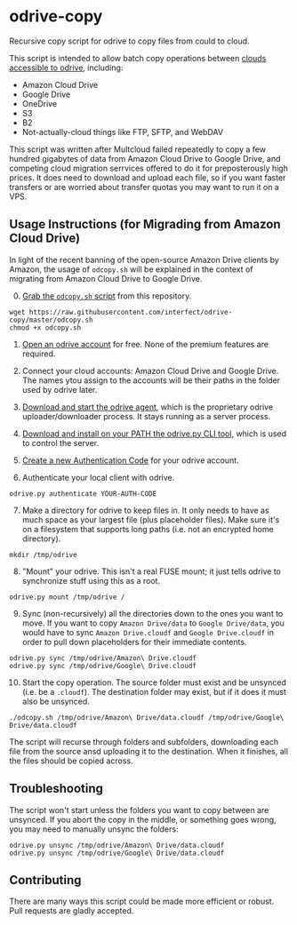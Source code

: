 # odrive-copy
Recursive copy script for odrive to copy files from could to cloud.

This script is intended to allow batch copy operations between [clouds accessible to odrive](https://www.odrive.com/links?catid=all), including:

* Amazon Cloud Drive
* Google Drive
* OneDrive
* S3
* B2
* Not-actually-cloud things like FTP, SFTP, and WebDAV

This script was written after Multcloud failed repeatedly to copy a few hundred gigabytes of data from Amazon Cloud Drive to Google Drive, and competing cloud migration serrvices offered to do it for preposterously high prices. It does need to download and upload each file, so if you want faster transfers or are worried about transfer quotas you may want to run it on a VPS.

## Usage Instructions (for Migrading from Amazon Cloud Drive)

In light of the recent banning of the open-source Amazon Drive clients by Amazon, the usage of `odcopy.sh` will be explained in the context of migrating from Amazon Cloud Drive to Google Drive.

0. [Grab the `odcopy.sh` script](https://raw.githubusercontent.com/interfect/odrive-copy/master/odcopy.sh) from this repository.

```
wget https://raw.githubusercontent.com/interfect/odrive-copy/master/odcopy.sh
chmod +x odcopy.sh
```

1. [Open an odrive account](https://www.odrive.com/login/start?redirectUrl=/login/websuccess) for free. None of the premium features are required.

2. Connect your cloud accounts: Amazon Cloud Drive and Google Drive. The names ytou assign to the accounts will be their paths in the folder used by odrive later.

3. [Download and start the odrive agent](https://docs.odrive.com/docs/odrive-sync-agent#section--download-sync-agent-), which is the proprietary odrive uploader/downloader process. It stays running as a server process.

4. [Download and install on your PATH the odrive.py CLI tool](https://docs.odrive.com/docs/odrive-cli#section--download-cli-), which is used to control the server.

5. [Create a new Authentication Code](https://www.odrive.com/account/authcodes) for your odrive account.

6. Authenticate your local client with odrive.

```
odrive.py authenticate YOUR-AUTH-CODE
```

7. Make a directory for odrive to keep files in. It only needs to have as much space as your largest file (plus placeholder files). Make sure it's on a filesystem that supports long paths (i.e. not an encrypted home directory).

```
mkdir /tmp/odrive
```

8. "Mount" your odrive. This isn't a real FUSE mount; it just tells odrive to synchronize stuff using this as a root.

```
odrive.py mount /tmp/odrive /
```

9. Sync (non-recursively) all the directories down to the ones you want to move. If you want to copy `Amazon Drive/data` to `Google Drive/data`, you would have to sync `Amazon Drive.cloudf` and `Google Drive.cloudf` in order to pull down placeholders for their immediate contents.

```
odrive.py sync /tmp/odrive/Amazon\ Drive.cloudf
odrive.py sync /tmp/odrive/Google\ Drive.cloudf
```

10. Start the copy operation. The source folder must exist and be unsynced (i.e. be a `.cloudf`). The destination folder may exist, but if it does it must also be unsynced.

```
./odcopy.sh /tmp/odrive/Amazon\ Drive/data.cloudf /tmp/odrive/Google\ Drive/data.cloudf
```

The script will recurse through folders and subfolders, downloading each file from the source ansd uploading it to the destination. When it finishes, all the files should be copied across.

## Troubleshooting

The script won't start unless the folders you want to copy between are unsynced. If you abort the copy in the middle, or something goes wrong, you may need to manually unsync the folders:

```
odrive.py unsync /tmp/odrive/Amazon\ Drive/data.cloudf
odrive.py unsync /tmp/odrive/Google\ Drive/data.cloudf
```

## Contributing

There are many ways this script could be made more efficient or robust. Pull requests are gladly accepted.
